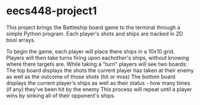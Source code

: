 # eecs448-project1

This project brings the Battleship board game to the terminal through a simple Python program. Each player's shots and ships are tracked in 2D bool arrays.

To begin the game, each player will place there ships in a 10x10 grid.
Players will then take turns firing upon eachother's ships, without knowing where there targets are.
While taking a "turn" players will see two boards:
  The top board displays the shots the current player has taken at their enemy as well as the outcome of those shots (hit or miss)
  The bottom board displays the current player's ships as well as their status - how many times (if any) they've been hit by the enemy
This process will repeat until a player wins by sinking all of their opponent's ships.
